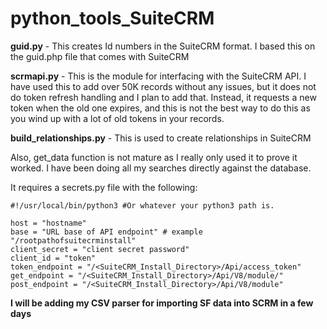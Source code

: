 # python_tools_SuiteCRM

**guid.py** - This creates Id numbers in the SuiteCRM format. I based this on the guid.php file that comes with SuiteCRM

**scrmapi.py** - This is the module for interfacing with the SuiteCRM API. I have used this to add over 50K records without any issues, but it does not do token refresh handling and I plan to add that. Instead, it requests a new token when the old one expires, and this is not the best way to do this as you wind up with a lot of old tokens in your records. 

**build_relationships.py** - This is used to create relationships in SuiteCRM

Also, get_data function is not mature as I really only used it to prove it worked. I have been doing all my searches directly against the database.

It requires a secrets.py file with the following:
```
#!/usr/local/bin/python3 #Or whatever your python3 path is.

host = "hostname"
base = "URL base of API endpoint" # example "/rootpathofsuitecrminstall"
client_secret = "client secret password"
client_id = "token"
token_endpoint = "/<SuiteCRM_Install_Directory>/Api/access_token"
get_endpoint = "/<SuiteCRM_Install_Directory>/Api/V8/module/"
post_endpoint = "/<SuiteCRM_Install_Directory>/Api/V8/module"
```

**I will be adding my CSV parser for importing SF data into SCRM in a few days**

